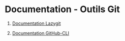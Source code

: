 # Documentation - Outils Git

1. [Documentation Lazygit](doc/lazygit.md)

2. [Documentation GitHub-CLI](doc/gh-cli.md)
